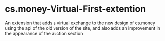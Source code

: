 # cs.money-Virtual-First-extention
An extension that adds a virtual exchange to the new design of cs.money using the api of the old version of the site, and also adds an improvement in the appearance of the auction section
